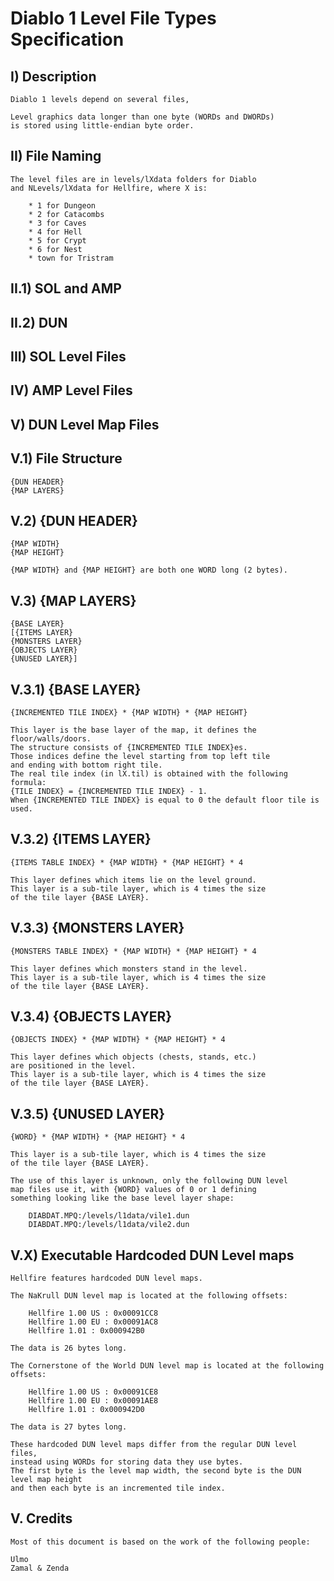 Diablo 1 Level File Types Specification
=======================================

I) Description
--------------

	Diablo 1 levels depend on several files,

	Level graphics data longer than one byte (WORDs and DWORDs)
	is stored using little-endian byte order.


II) File Naming
---------------

	The level files are in levels/lXdata folders for Diablo
	and NLevels/lXdata for Hellfire, where X is:
	
		* 1 for Dungeon
		* 2 for Catacombs
		* 3 for Caves
		* 4 for Hell
		* 5 for Crypt
		* 6 for Nest
		* town for Tristram


II.1) SOL and AMP
-----------------



II.2) DUN
---------


III) SOL Level Files
--------------------


IV) AMP Level Files
-------------------


V) DUN Level Map Files
----------------------

V.1) File Structure
-------------------

	{DUN HEADER}
	{MAP LAYERS}


V.2) {DUN HEADER}
-----------------

	{MAP WIDTH}
	{MAP HEIGHT}
	
	{MAP WIDTH} and {MAP HEIGHT} are both one WORD long (2 bytes).


V.3) {MAP LAYERS}
-----------------
	
	{BASE LAYER}
	[{ITEMS LAYER}
	{MONSTERS LAYER}
	{OBJECTS LAYER}
	{UNUSED LAYER}]
	
	
V.3.1) {BASE LAYER}
-------------------

	{INCREMENTED TILE INDEX} * {MAP WIDTH} * {MAP HEIGHT}

	This layer is the base layer of the map, it defines the floor/walls/doors.
	The structure consists of {INCREMENTED TILE INDEX}es.
	Those indices define the level starting from top left tile 
	and ending with bottom right tile.
	The real tile index (in lX.til) is obtained with the following formula: 
	{TILE INDEX} = {INCREMENTED TILE INDEX} - 1.
	When {INCREMENTED TILE INDEX} is equal to 0 the default floor tile is used.

	
V.3.2) {ITEMS LAYER}
--------------------

	{ITEMS TABLE INDEX} * {MAP WIDTH} * {MAP HEIGHT} * 4
	
	This layer defines which items lie on the level ground.
	This layer is a sub-tile layer, which is 4 times the size 
	of the tile layer {BASE LAYER}.


V.3.3) {MONSTERS LAYER}
-----------------------

	{MONSTERS TABLE INDEX} * {MAP WIDTH} * {MAP HEIGHT} * 4
	
	This layer defines which monsters stand in the level.
	This layer is a sub-tile layer, which is 4 times the size 
	of the tile layer {BASE LAYER}.


V.3.4) {OBJECTS LAYER}
----------------------

	{OBJECTS INDEX} * {MAP WIDTH} * {MAP HEIGHT} * 4
	
	This layer defines which objects (chests, stands, etc.) 
	are positioned in the level.
	This layer is a sub-tile layer, which is 4 times the size 
	of the tile layer {BASE LAYER}.


V.3.5) {UNUSED LAYER}
---------------------

	{WORD} * {MAP WIDTH} * {MAP HEIGHT} * 4
	
	This layer is a sub-tile layer, which is 4 times the size 
	of the tile layer {BASE LAYER}.

	The use of this layer is unknown, only the following DUN level
	map files use it, with {WORD} values of 0 or 1 defining
	something looking like the base level layer shape:

		DIABDAT.MPQ:/levels/l1data/vile1.dun
		DIABDAT.MPQ:/levels/l1data/vile2.dun


V.X) Executable Hardcoded DUN Level maps
----------------------------------------

	Hellfire features hardcoded DUN level maps.
	
	The NaKrull DUN level map is located at the following offsets:

		Hellfire 1.00 US : 0x00091CC8
		Hellfire 1.00 EU : 0x00091AC8
		Hellfire 1.01 : 0x000942B0
		
	The data is 26 bytes long.
		
	The Cornerstone of the World DUN level map is located at the following offsets:
	
		Hellfire 1.00 US : 0x00091CE8
		Hellfire 1.00 EU : 0x00091AE8
		Hellfire 1.01 : 0x000942D0
		
	The data is 27 bytes long.
	
	These hardcoded DUN level maps differ from the regular DUN level files,
	instead using WORDs for storing data they use bytes.
	The first byte is the level map width, the second byte is the DUN level map height
	and then each byte is an incremented tile index.

	
V. Credits
----------

	Most of this document is based on the work of the following people:

	Ulmo
	Zamal & Zenda
